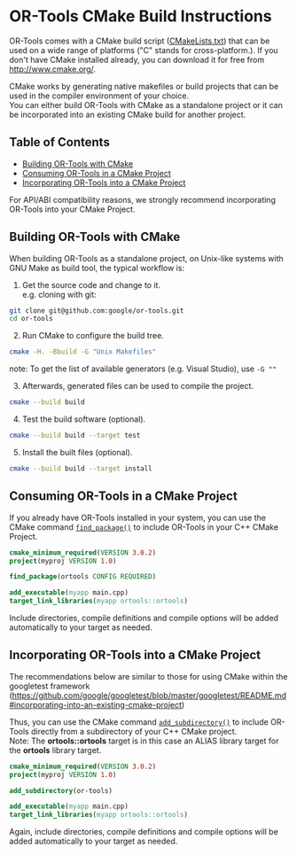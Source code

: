 # OR-Tools CMake Build Instructions

OR-Tools comes with a CMake build script ([CMakeLists.txt](../CMakeLists.txt))
that can be used on a wide range of platforms ("C" stands for cross-platform.).
If you don't have CMake installed already, you can download it for free from
<http://www.cmake.org/>.

CMake works by generating native makefiles or build projects that can be used in
the compiler environment of your choice.<br>You can either build OR-Tools with
CMake as a standalone project or it can be incorporated into an existing CMake
build for another project.

## Table of Contents

* [Building OR-Tools with CMake](#building-or-tools-with-cmake)
* [Consuming OR-Tools in a CMake Project](#consuming-or-tools-in-a-cmake-project)
* [Incorporating OR-Tools into a CMake Project](#incorporating-or-tools-into-a-cmake-project)

For API/ABI compatibility reasons, we strongly recommend incorporating OR-Tools
into your CMake Project.

## Building OR-Tools with CMake

When building OR-Tools as a standalone project, on Unix-like systems with GNU
Make as build tool, the typical workflow is:

1.  Get the source code and change to it.<br>
e.g. cloning with git:
```sh
git clone git@github.com:google/or-tools.git
cd or-tools
```

2.  Run CMake to configure the build tree.
```sh
cmake -H. -Bbuild -G "Unix Makefiles"
```
note: To get the list of available generators (e.g. Visual Studio), use `-G ""`

3.  Afterwards, generated files can be used to compile the project.
```sh
cmake --build build
```

4.  Test the build software (optional).
```sh
cmake --build build --target test
```

5.  Install the built files (optional).
```sh
cmake --build build --target install
```

## Consuming OR-Tools in a CMake Project

If you already have OR-Tools installed in your system, you can use the CMake
command
[`find_package()`](https://cmake.org/cmake/help/latest/command/find_package.html)
to include OR-Tools in your C++ CMake Project.

```cmake
cmake_minimum_required(VERSION 3.0.2)
project(myproj VERSION 1.0)

find_package(ortools CONFIG REQUIRED)

add_executable(myapp main.cpp)
target_link_libraries(myapp ortools::ortools)
```

Include directories, compile definitions and compile options will be added
automatically to your target as needed.

## Incorporating OR-Tools into a CMake Project

The recommendations below are similar to those for using CMake within the
googletest framework
(<https://github.com/google/googletest/blob/master/googletest/README.md#incorporating-into-an-existing-cmake-project>)

Thus, you can use the CMake command [`add_subdirectory()`](https://cmake.org/cmake/help/latest/command/add_subdirectory.html)
to include OR-Tools directly from a subdirectory of your C++ CMake project.<br>
Note: The **ortools::ortools** target is in this case an ALIAS library target
for the **ortools** library target.

```cmake
cmake_minimum_required(VERSION 3.0.2)
project(myproj VERSION 1.0)

add_subdirectory(or-tools)

add_executable(myapp main.cpp)
target_link_libraries(myapp ortools::ortools)
```

Again, include directories, compile definitions and compile options will be
added automatically to your target as needed.

